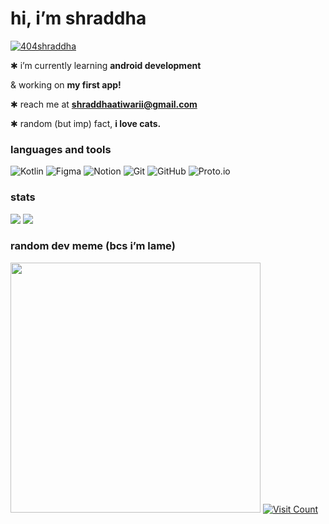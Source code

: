 <h1 align="left">hi, i’m shraddha</h1>

<p align="left"> <a href="https://twitter.com/404shraddha" target="blank"><img src="https://img.shields.io/twitter/follow/404shraddha?logo=twitter&style=for-the-badge" alt="404shraddha" /></a> </p>

✱ i’m currently learning **android development**

& working on **my first app!**

✱ reach me at **shraddhaatiwarii@gmail.com**

✱ random (but imp) fact,  **i love cats.**

<h3 align="left">languages and tools </h3>
<p align="left">
<img src="https://img.shields.io/badge/kotlin-%237F52FF.svg?style=for-the-badge&logo=kotlin&logoColor=white" alt="Kotlin">
<img src="https://img.shields.io/badge/figma-%23F24E1E.svg?style=for-the-badge&logo=figma&logoColor=white" alt="Figma">
<img src="https://img.shields.io/badge/Notion-%23000000.svg?style=for-the-badge&logo=notion&logoColor=white" alt="Notion">
<img src="https://img.shields.io/badge/git-%23F05033.svg?style=for-the-badge&logo=git&logoColor=white" alt="Git">
<img src="https://img.shields.io/badge/github-%23121011.svg?style=for-the-badge&logo=github&logoColor=white" alt="GitHub">
<img src="https://img.shields.io/badge/Proto.io-161637?style=for-the-badge&logo=proto.io&logoColor=00e5ff" alt="Proto.io"> </p>

<h3 align="left">stats </h3>
<p align="left">
<img src="https://github-readme-stats.vercel.app/api?username=404shraddha&show_icons=true">
<img src="https://github-readme-stats.vercel.app/api/top-langs/?username=404shraddha&theme=codeSTACKr&hide_border=false&langs_count=5" >

<h3 align="left"> random dev meme (bcs i’m lame) </h4>
<img src='https://memer-new.vercel.app/' style="height: 400px;"/>

<a href="https://visitcount.itsvg.in">
  <img src="https://visitcount.itsvg.in/api?id=404shraddha&icon=2&color=12" alt="Visit Count">
</a>
</p>




